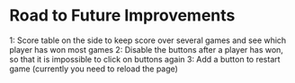 # Road to Future Improvements

1: Score table on the side to keep score over several games and see which player has won most games
2: Disable the buttons after a player has won, so that it is impossible to click on buttons again
3: Add a button to restart game (currently you need to reload the page)